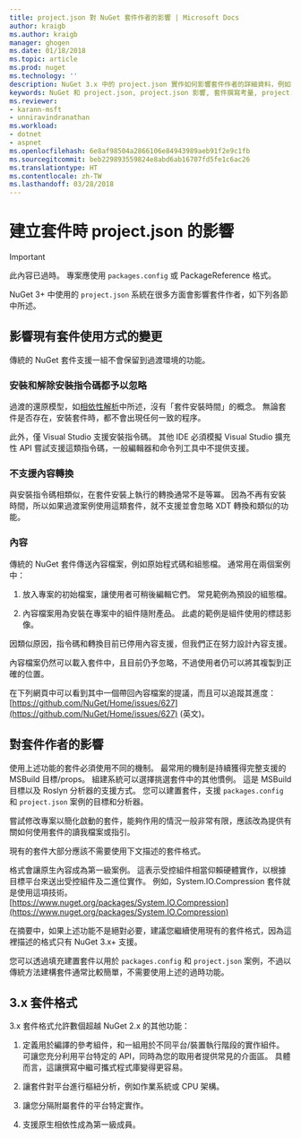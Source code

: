 ```yaml
---
title: project.json 對 NuGet 套件作者的影響 | Microsoft Docs
author: kraigb
ms.author: kraigb
manager: ghogen
ms.date: 01/18/2018
ms.topic: article
ms.prod: nuget
ms.technology: ''
description: NuGet 3.x 中的 project.json 實作如何影響套件作者的詳細資料，例如不支援的功能、內容以及套件格式。
keywords: NuGet 和 project.json, project.json 影響, 套件撰寫考量, project.json 功能
ms.reviewer:
- karann-msft
- unniravindranathan
ms.workload:
- dotnet
- aspnet
ms.openlocfilehash: 6e8af98504a2866106e84943989aeb91f2e9c1fb
ms.sourcegitcommit: beb229893559824e8abd6ab16707fd5fe1c6ac26
ms.translationtype: HT
ms.contentlocale: zh-TW
ms.lasthandoff: 03/28/2018
---
```

# <a name="impact-of-projectjson-when-creating-packages"></a>建立套件時 project.json 的影響

> [!Important]
> 此內容已過時。 專案應使用 `packages.config` 或 PackageReference 格式。

NuGet 3+ 中使用的 `project.json` 系統在很多方面會影響套件作者，如下列各節中所述。

## <a name="changes-affecting-existing-packages-usage"></a>影響現有套件使用方式的變更

傳統的 NuGet 套件支援一組不會保留到過渡環境的功能。

### <a name="install-and-uninstall-scripts-are-ignored"></a>安裝和解除安裝指令碼都予以忽略

過渡的還原模型，如[相依性解析](../consume-packages/dependency-resolution.md#dependency-resolution-with-packagereference)中所述，沒有「套件安裝時間」的概念。 無論套件是否存在，安裝套件時，都不會出現任何一致的程序。

此外，僅 Visual Studio 支援安裝指令碼。 其他 IDE 必須模擬 Visual Studio 擴充性 API 嘗試支援這類指令碼，一般編輯器和命令列工具中不提供支援。

### <a name="content-transforms-are-not-supported"></a>不支援內容轉換

與安裝指令碼相類似，在套件安裝上執行的轉換通常不是等冪。 因為不再有安裝時間，所以如果過渡案例使用這類套件，就不支援並會忽略 XDT 轉換和類似的功能。

### <a name="content"></a>內容

傳統的 NuGet 套件傳送內容檔案，例如原始程式碼和組態檔。 通常用在兩個案例中：

1. 放入專案的初始檔案，讓使用者可稍後編輯它們。 常見範例為預設的組態檔。

1. 內容檔案用為安裝在專案中的組件隨附產品。 此處的範例是組件使用的標誌影像。

因類似原因，指令碼和轉換目前已停用內容支援，但我們正在努力設計內容支援。

內容檔案仍然可以載入套件中，且目前仍予忽略，不過使用者仍可以將其複製到正確的位置。

在下列網頁中可以看到其中一個帶回內容檔案的提議，而且可以追蹤其進度：[https://github.com/NuGet/Home/issues/627](https://github.com/NuGet/Home/issues/627) \(英文\)。

## <a name="impact-for-package-authors"></a>對套件作者的影響

使用上述功能的套件必須使用不同的機制。 最常用的機制是持續獲得完整支援的 MSBuild 目標/props。 組建系統可以選擇挑選套件中的其他慣例。 這是 MSBuild 目標以及 Roslyn 分析器的支援方式。 您可以建置套件，支援 `packages.config` 和 `project.json` 案例的目標和分析器。

嘗試修改專案以簡化啟動的套件，能夠作用的情況一般非常有限，應該改為提供有關如何使用套件的讀我檔案或指引。

現有的套件大部分應該不需要使用下文描述的套件格式。

格式會讓原生內容成為第一級案例。 這表示受控組件相當仰賴硬體實作，以根據目標平台來送出受控組件及二進位實作。 例如，System.IO.Compression 套件就是使用這項技術。 [https://www.nuget.org/packages/System.IO.Compression](https://www.nuget.org/packages/System.IO.Compression)

在摘要中，如果上述功能不是絕對必要，建議您繼續使用現有的套件格式，因為這裡描述的格式只有 NuGet 3.x+ 支援。

您可以透過填充建置套件以用於 `packages.config` 和 `project.json` 案例，不過以傳統方法建構套件通常比較簡單，不需要使用上述的過時功能。

## <a name="3x-package-format"></a>3.x 套件格式

3.x 套件格式允許數個超越 NuGet 2.x 的其他功能：

1. 定義用於編譯的參考組件，和一組用於不同平台/裝置執行階段的實作組件。 可讓您充分利用平台特定的 API，同時為您的取用者提供常見的介面區。 具體而言，這讓撰寫中繼可攜式程式庫變得更容易。

1. 讓套件對平台進行樞紐分析，例如作業系統或 CPU 架構。

1. 讓您分隔附屬套件的平台特定實作。

1. 支援原生相依性成為第一級成員。

